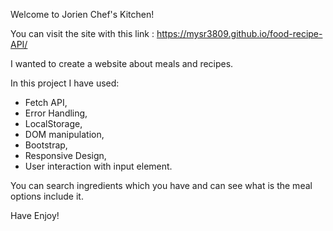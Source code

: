 Welcome to Jorien Chef's Kitchen!

You can visit the site with this link : https://mysr3809.github.io/food-recipe-API/

I wanted to create a website about meals and recipes.

In this project I have used:
- Fetch API,
- Error Handling,
- LocalStorage,
- DOM manipulation,
- Bootstrap,
- Responsive Design,
- User interaction with input element. 

You can search ingredients which you have and can see what is the meal options include it.

Have Enjoy!
